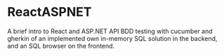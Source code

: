 # ReactASPNET
A brief intro to React and ASP.NET API
BDD testing with cucumber and gherkin of an implemented own in-memory SQL solution in the backend, and an SQL browser on the frontend.
